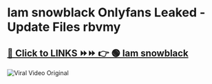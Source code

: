 
 # Iam snowblack Onlyfans Leaked - Update Files rbvmy

## <h2><a href="https://clipsfans.com/Iam_snowblack&ref=git">🔗 Click to LINKS ⏩⏩ 👉 🟢 Iam snowblack </a></h2>

<a href="https://clipsfans.com/Iam_snowblack&ref=git" rel="nofollow" data-target="animated-image.originalLink"><img src="https://i.ibb.co.com/xMMVF88/686577567.gif" alt="Viral Video Original" style="max-width: 100%; display: inline-block;" data-target="animated-image.originalImage"></a>

